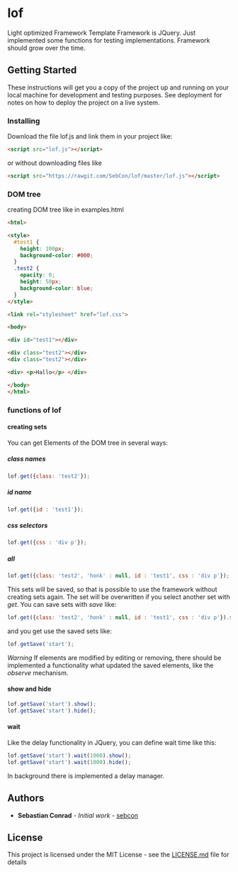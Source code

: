 # lof
Light optimized Framework
Template Framework is JQuery. Just implemented some functions for testing implementations. Framework should grow over the time.


## Getting Started

These instructions will get you a copy of the project up and running on your local machine for development and testing purposes. See deployment for notes on how to deploy the project on a live system.

### Installing

Download the file lof.js and link them in your project like:
```html
<script src="lof.js"></script>
```
or without downloading files like
```html
<script src="https://rawgit.com/SebCon/lof/master/lof.js"></script>
```

### DOM tree
creating DOM tree like in examples.html

```html
<html>

<style>
  #test1 {
    height: 100px;
    background-color: #000;
  }
  .test2 {
    opacity: 0;
    height: 50px;
    background-color: blue;
  }
</style>

<link rel="stylesheet" href="lof.css">

<body>

<div id="test1"></div>

<div class="test2"></div>
<div class="test2"></div>

<div> <p>Hallo</p> </div>

</body>
</html>
```


### functions of lof

#### creating sets
You can get Elements of the DOM tree in several ways:

##### class names
```javascript
lof.get({class: 'test2'});
```

##### id name
```javascript
lof.get({id : 'test1'});
```

##### css selectors
```javascript
lof.get({css : 'div p'});
```

##### all
```javascript
lof.get({class: 'test2', 'honk' : null, id : 'test1', css : 'div p'});
```

This sets will be saved, so that is possible to use the framework without creating sets again. The set will be overwritten if you select another set with *get*. You can save sets with *save* like:

```javascript
lof.get({class: 'test2', 'honk' : null, id : 'test1', css : 'div p'}).save('start');
```
and you get use the saved sets like:
```javascript
lof.getSave('start');
```

*Warning*
If elements are modified by editing or removing, there should be implemented a functionality what updated the saved elements, like the *observe* mechanism.

									 
#### show and hide
```javascript
lof.getSave('start').show();
lof.getSave('start').hide();
```

#### wait
Like the delay functionality in JQuery, you can define wait time like this:
```javascript
lof.getSave('start').wait(1000).show();
lof.getSave('start').wait(1000).hide();
```

In background there is implemented a delay manager.


## Authors

* **Sebastian Conrad** - *Initial work* - [sebcon](http://www.sebcon.de)

## License

This project is licensed under the MIT License - see the [LICENSE.md](LICENSE.md) file for details


